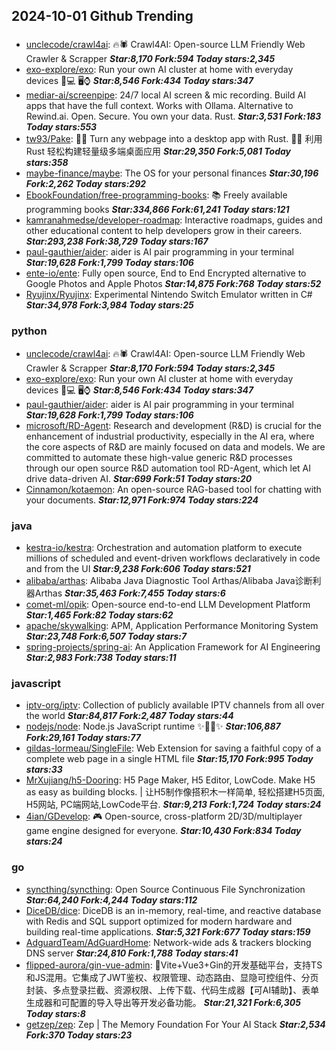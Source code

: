 ## 2024-10-01 Github Trending

### 
* [unclecode/crawl4ai](https://github.com/unclecode/crawl4ai): 🔥🕷️ Crawl4AI: Open-source LLM Friendly Web Crawler & Scrapper ***Star:8,170 Fork:594 Today stars:2,345***
* [exo-explore/exo](https://github.com/exo-explore/exo): Run your own AI cluster at home with everyday devices 📱💻 🖥️⌚ ***Star:8,546 Fork:434 Today stars:347***
* [mediar-ai/screenpipe](https://github.com/mediar-ai/screenpipe): 24/7 local AI screen & mic recording. Build AI apps that have the full context. Works with Ollama. Alternative to Rewind.ai. Open. Secure. You own your data. Rust. ***Star:3,531 Fork:183 Today stars:553***
* [tw93/Pake](https://github.com/tw93/Pake): 🤱🏻 Turn any webpage into a desktop app with Rust. 🤱🏻 利用 Rust 轻松构建轻量级多端桌面应用 ***Star:29,350 Fork:5,081 Today stars:358***
* [maybe-finance/maybe](https://github.com/maybe-finance/maybe): The OS for your personal finances ***Star:30,196 Fork:2,262 Today stars:292***
* [EbookFoundation/free-programming-books](https://github.com/EbookFoundation/free-programming-books): 📚 Freely available programming books ***Star:334,866 Fork:61,241 Today stars:121***
* [kamranahmedse/developer-roadmap](https://github.com/kamranahmedse/developer-roadmap): Interactive roadmaps, guides and other educational content to help developers grow in their careers. ***Star:293,238 Fork:38,729 Today stars:167***
* [paul-gauthier/aider](https://github.com/paul-gauthier/aider): aider is AI pair programming in your terminal ***Star:19,628 Fork:1,799 Today stars:106***
* [ente-io/ente](https://github.com/ente-io/ente): Fully open source, End to End Encrypted alternative to Google Photos and Apple Photos ***Star:14,875 Fork:768 Today stars:52***
* [Ryujinx/Ryujinx](https://github.com/Ryujinx/Ryujinx): Experimental Nintendo Switch Emulator written in C# ***Star:34,978 Fork:3,984 Today stars:25***

### python
* [unclecode/crawl4ai](https://github.com/unclecode/crawl4ai): 🔥🕷️ Crawl4AI: Open-source LLM Friendly Web Crawler & Scrapper ***Star:8,170 Fork:594 Today stars:2,345***
* [exo-explore/exo](https://github.com/exo-explore/exo): Run your own AI cluster at home with everyday devices 📱💻 🖥️⌚ ***Star:8,546 Fork:434 Today stars:347***
* [paul-gauthier/aider](https://github.com/paul-gauthier/aider): aider is AI pair programming in your terminal ***Star:19,628 Fork:1,799 Today stars:106***
* [microsoft/RD-Agent](https://github.com/microsoft/RD-Agent): Research and development (R&D) is crucial for the enhancement of industrial productivity, especially in the AI era, where the core aspects of R&D are mainly focused on data and models. We are committed to automate these high-value generic R&D processes through our open source R&D automation tool RD-Agent, which let AI drive data-driven AI. ***Star:699 Fork:51 Today stars:20***
* [Cinnamon/kotaemon](https://github.com/Cinnamon/kotaemon): An open-source RAG-based tool for chatting with your documents. ***Star:12,971 Fork:974 Today stars:224***

### java
* [kestra-io/kestra](https://github.com/kestra-io/kestra): Orchestration and automation platform to execute millions of scheduled and event-driven workflows declaratively in code and from the UI ***Star:9,238 Fork:606 Today stars:521***
* [alibaba/arthas](https://github.com/alibaba/arthas): Alibaba Java Diagnostic Tool Arthas/Alibaba Java诊断利器Arthas ***Star:35,463 Fork:7,455 Today stars:6***
* [comet-ml/opik](https://github.com/comet-ml/opik): Open-source end-to-end LLM Development Platform ***Star:1,465 Fork:82 Today stars:62***
* [apache/skywalking](https://github.com/apache/skywalking): APM, Application Performance Monitoring System ***Star:23,748 Fork:6,507 Today stars:7***
* [spring-projects/spring-ai](https://github.com/spring-projects/spring-ai): An Application Framework for AI Engineering ***Star:2,983 Fork:738 Today stars:11***

### javascript
* [iptv-org/iptv](https://github.com/iptv-org/iptv): Collection of publicly available IPTV channels from all over the world ***Star:84,817 Fork:2,487 Today stars:44***
* [nodejs/node](https://github.com/nodejs/node): Node.js JavaScript runtime ✨🐢🚀✨ ***Star:106,887 Fork:29,161 Today stars:77***
* [gildas-lormeau/SingleFile](https://github.com/gildas-lormeau/SingleFile): Web Extension for saving a faithful copy of a complete web page in a single HTML file ***Star:15,170 Fork:995 Today stars:33***
* [MrXujiang/h5-Dooring](https://github.com/MrXujiang/h5-Dooring): H5 Page Maker, H5 Editor, LowCode. Make H5 as easy as building blocks. | 让H5制作像搭积木一样简单, 轻松搭建H5页面, H5网站, PC端网站,LowCode平台. ***Star:9,213 Fork:1,724 Today stars:24***
* [4ian/GDevelop](https://github.com/4ian/GDevelop): 🎮 Open-source, cross-platform 2D/3D/multiplayer game engine designed for everyone. ***Star:10,430 Fork:834 Today stars:24***

### go
* [syncthing/syncthing](https://github.com/syncthing/syncthing): Open Source Continuous File Synchronization ***Star:64,240 Fork:4,244 Today stars:112***
* [DiceDB/dice](https://github.com/DiceDB/dice): DiceDB is an in-memory, real-time, and reactive database with Redis and SQL support optimized for modern hardware and building real-time applications. ***Star:5,321 Fork:677 Today stars:159***
* [AdguardTeam/AdGuardHome](https://github.com/AdguardTeam/AdGuardHome): Network-wide ads & trackers blocking DNS server ***Star:24,810 Fork:1,788 Today stars:41***
* [flipped-aurora/gin-vue-admin](https://github.com/flipped-aurora/gin-vue-admin): 🚀Vite+Vue3+Gin的开发基础平台，支持TS和JS混用。它集成了JWT鉴权、权限管理、动态路由、显隐可控组件、分页封装、多点登录拦截、资源权限、上传下载、代码生成器【可AI辅助】、表单生成器和可配置的导入导出等开发必备功能。 ***Star:21,321 Fork:6,305 Today stars:8***
* [getzep/zep](https://github.com/getzep/zep): Zep | The Memory Foundation For Your AI Stack ***Star:2,534 Fork:370 Today stars:23***
